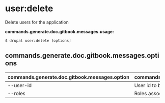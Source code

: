 # user:delete
Delete users for the application

**commands.generate.doc.gitbook.messages.usage:**
```
$ drupal user:delete [options]
```

## commands.generate.doc.gitbook.messages.options
commands.generate.doc.gitbook.messages.option | commands.generate.doc.gitbook.messages.details
-------|-------------
--user-id | User id to be deleted
--roles | Roles associated to users to be deleted
